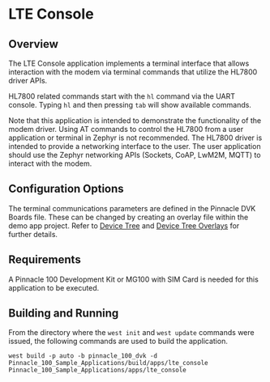 # LTE Console

## Overview

The LTE Console application implements a terminal interface that allows interaction with the modem via terminal commands that utilize the HL7800 driver APIs.

HL7800 related commands start with the `hl` command via the UART console. Typing `hl` and then pressing `tab` will show available commands.

Note that this application is intended to demonstrate the functionality of the modem driver. Using AT commands to control the HL7800 from a user application or terminal in Zephyr is not recommended.
The HL7800 driver is intended to provide a networking interface to the user. The user application should use the Zephyr networking APIs (Sockets, CoAP, LwM2M, MQTT) to interact with the modem.

## Configuration Options

The terminal communications parameters are defined in the Pinnacle DVK Boards file. These can be changed by creating an overlay file within the demo app project.
Refer to [Device Tree](https://docs.zephyrproject.org/latest/guides/dts/intro.html#devicetree-intro) and [Device Tree Overlays](https://docs.zephyrproject.org/latest/guides/dts/howtos.html#set-devicetree-overlays) for further details.

## Requirements

A Pinnacle 100 Development Kit or MG100 with SIM Card is needed for this application to be executed.

## Building and Running

From the directory where the `west init` and `west update` commands were issued, the following commands
are used to build the application.

```
west build -p auto -b pinnacle_100_dvk -d Pinnacle_100_Sample_Applications/build/apps/lte_console Pinnacle_100_Sample_Applications/apps/lte_console
```
